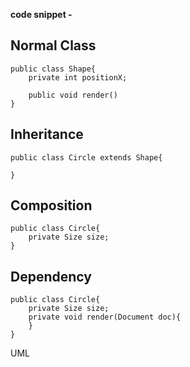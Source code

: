 
<b>code snippet -</b>
<h2>Normal Class</h2>

```
public class Shape{
    private int positionX;
    
    public void render()
}
```

<h2>Inheritance</h2>

```
public class Circle extends Shape{

}
```

<h2>Composition</h2>

```
public class Circle{
    private Size size;
}
```

<h2>Dependency</h2>

```
public class Circle{
    private Size size;
    private void render(Document doc){
    }
}
```
UML 


